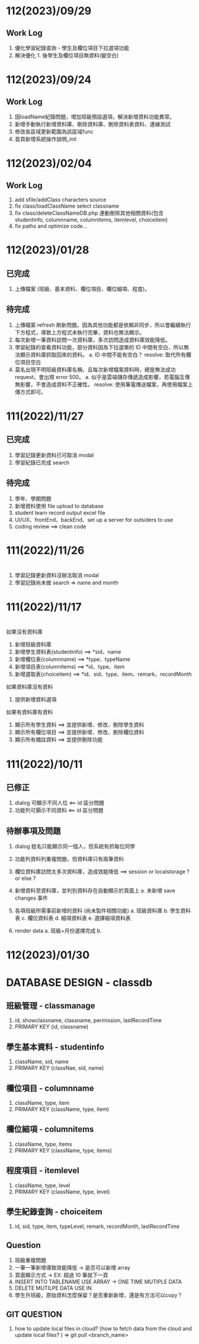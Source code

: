 # 112(2023)/09/29
## Work Log
1. 優化學習紀錄查詢 - 學生及欄位項目下拉選項功能
2. 解決優化 1. 後學生及欄位項目無資料(變空白)

# 112(2023)/09/24
## Work Log
1. 因loadName紀錄問題，增加班級預設選項，解決新增資料功能異常。
2. 新增手動執行新增資料庫、刪除資料庫、刪除資料表資料、連線測試
3. 修改各區域更新範圍為該區域func
4. 首頁新增系統操作說明_init

# 112(2023)/02/04
## Work Log
1. add sfile/addClass characters source
2. fix class/loadClassName select classname
3. fix class/deleteClassNameDB.php 連動刪除其他相關資料(包含 studentinfo, columnname, columnitems, itemlevel, choiceitem)
4. fix paths and optimize code...

# 112(2023)/01/28
## 已完成
1. 上傳檔案 (班級、基本資料、欄位項目、欄位細項、程度)。
## 待完成
1. 上傳檔案 refresh 刷新問題，因為其他功能都是依賴非同步，所以會繼續執行下方程式，導致上方程式未執行完畢，資料也無法顯示。
2. 每次新增一筆資料訪問一次資料庫，多次訪問造成資料庫效能降低。
3. 學習紀錄的查看資料功能，部分資料因為下拉選單的 ID 中間有空白，所以無法顯示資料庫抓取回來的資料。
    a. ID 中間不能有空白？
    resolve: 取代所有欄位項目空白
4. 莫名出現不明班級資料庫名稱，且每次新增檔案資料時，總是無法成功request，會出現 error 500。
    a. 似乎是雲端儲存傳遞造成影響，若電腦互傳無影響，不會造成資料不正確性。
    resolve: 使用筆電傳送檔案，再使用檔案上傳方式即可。

# 111(2022)/11/27
## 已完成
1. 學習記錄更新資料已可取消 modal
2. 學習紀錄已完成 search
## 待完成
1. 學年、學期問題
2. 新增資料使用 file upload to database
3. student learn record output excel file
4. UI/UX、frontEnd、backEnd、set up a server for outsiders to use
5. coding review ==> clean code

# 111(2022)/11/26
#
1. 學習記錄更新資料沒辦法取消 modal
2. 學習記錄尚未做 search => name and month

# 111(2022)/11/17
#
如果沒有資料庫
1. 新增班級資料庫
2. 新增學生資料表(studentinfo) ==> *sid、name
3. 新增欄位表(columnname) ==> *type、typeName
4. 新增項目表(columnitems) ==> *id、type、item
5. 新增選取表(choiceitem) ==> *id、sid、type、item、remark、recordMonth

如果資料庫沒有資料
1. 提供新增資料選項

如果有資料庫有資料
1. 顯示所有學生資料 ==> 並提供新增、修改、刪除學生資料
2. 顯示所有欄位項目 ==> 並提供新增、修改、刪除欄位資料
3. 顯示所有備註資料 ==> 並提供刪除功能

# 111(2022)/10/11
## 已修正
1. dialog 可顯示不同人位 <== id 區分問題
2. 功能列可顥示不同資料 <== id 區分問題
## 待辦事項及問題
1. dialog 姓名只能顯示同一個人，但系統有抓每位同學
2. 功能列資料列重複問題，但資料庫只有兩筆資料
3. 欄位資料庫訪問太多次資料庫，造成效能降低 ==> session or localstorage ? or else ?
4. 新增資料至資料庫，並判別資料存在自動顯示於頁面上
    a. 未新增 save changes 事件
    
5. 各項班級所需事前新增的資料 (尚未製件相關功能)
    a. 班級資料庫
    b. 學生資料表
    c. 欄位資料表
    d. 細項資料表
    e. 選擇細項資料表

6. render data
    a. 班級+月份選擇完成
    b. 

# 112(2023)/01/30
# DATABASE DESIGN - classdb
## 班級管理 - classmanage
1. id, showclassname, classname, permission, lastRecordTime
2. PRIMARY KEY (id, classname)
## 學生基本資料 - studentinfo
1. className, sid, name
2. PRIMARY KEY (classNae, sid, name)
## 欄位項目 - columnname
1. className, type, item
2. PRIMARY KEY (className, type, item)
## 欄位細項 - columnitems
1. className, type, items
2. PRIMARY KEY (className, type, items)
## 程度項目 - itemlevel
1. className, type, level
2. PRIMARY KEY (className, type, level)
## 學生紀錄查詢 - choiceitem
1. id, sid, type, item, typeLevel, remark, recordMonth, lastRecordTime
## Question
1. 班級重複問題
2. 一筆一筆新增導致效能降低 -> 是否可以新增 array
3. 頁面顯示方式 -> EX: 超過 10 筆就下一頁
4. INSERT INTO TABLENAME USE ARRAY -> ONE TIME MUTIPLE DATA
5. DELETE MUTILPE DATA USE IN
6. 學生升班級，原始資料怎麼保留？是否重新新增，還是有方法可以copy？
## GIT QUESTION
1. how to update local files in cloud? (how to fetch data from the cloud and update local files? ) => git pull <branch_name>
